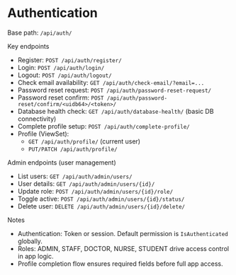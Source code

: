 # Authentication

Base path: `/api/auth/`

Key endpoints

- Register: `POST /api/auth/register/`
- Login: `POST /api/auth/login/`
- Logout: `POST /api/auth/logout/`
- Check email availability: `GET /api/auth/check-email/?email=...`
- Password reset request: `POST /api/auth/password-reset-request/`
- Password reset confirm: `POST /api/auth/password-reset/confirm/<uidb64>/<token>/`
- Database health check: `GET /api/auth/database-health/` (basic DB connectivity)
- Complete profile setup: `POST /api/auth/complete-profile/`
- Profile (ViewSet):
  - `GET /api/auth/profile/` (current user)
  - `PUT/PATCH /api/auth/profile/`

Admin endpoints (user management)

- List users: `GET /api/auth/admin/users/`
- User details: `GET /api/auth/admin/users/{id}/`
- Update role: `POST /api/auth/admin/users/{id}/role/`
- Toggle active: `POST /api/auth/admin/users/{id}/status/`
- Delete user: `DELETE /api/auth/admin/users/{id}/delete/`

Notes

- Authentication: Token or session. Default permission is `IsAuthenticated` globally.
- Roles: ADMIN, STAFF, DOCTOR, NURSE, STUDENT drive access control in app logic.
- Profile completion flow ensures required fields before full app access.

